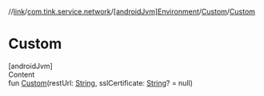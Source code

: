 //[link](../../../index.md)/[com.tink.service.network](../../index.md)/[[androidJvm]Environment](../index.md)/[Custom](index.md)/[Custom](-custom.md)



# Custom  
[androidJvm]  
Content  
fun [Custom](-custom.md)(restUrl: [String](https://kotlinlang.org/api/latest/jvm/stdlib/kotlin/-string/index.html), sslCertificate: [String](https://kotlinlang.org/api/latest/jvm/stdlib/kotlin/-string/index.html)? = null)  



